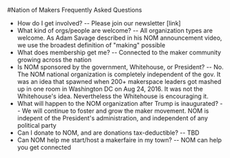 #Nation of Makers Frequently Asked Questions

- How do I get involved?
-- Please join our newsletter [link]
- What kind of orgs/people are welcome?
-- All organization types are welcome. As Adam Savage described in his NOM announcement video, we use the broadest definition of "making" possible
- What does membership get me?
-- Connected to the maker community growing across the nation
- Is NOM sponsored by the government, Whitehouse, or President?
-- No. The NOM national organization is completely independent of the gov.  It was an idea that spawned when 200+ makerspace leaders got mashed up in one room in Washington DC on Aug 24, 2016.  It was not the Whitehouse's idea.  Nevertheless the Whitehouse is encouraging it.
- What will happen to the NOM organization after Trump is inaugurated?
-- We will continue to foster and grow the maker movement.  NOM is indepent of the President's administration, and independent of any political party
- Can I donate to NOM, and are donations tax-deductible?
-- TBD
- Can NOM help me start/host a makerfaire in my town?
-- NOM can help you get connected 
